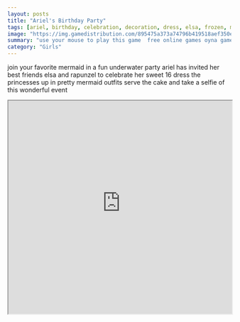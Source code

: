 ```yaml
---
layout: posts
title: "Ariel's Birthday Party"
tags: [ariel, birthday, celebration, decoration, dress, elsa, frozen, mermaid, party, princesses, rapunzel, sweet, 16, free, online, games, oyna, game, free, games, play, play, games]
image: "https://img.gamedistribution.com/895475a373a74796b419518aef350e53.jpg"
summary: "use your mouse to play this game  free online games oyna game free games play play games"
category: "Girls"
---
```


join your favorite mermaid in a fun underwater party ariel has invited her best friends elsa and rapunzel to celebrate her sweet 16 dress the princesses up in pretty mermaid outfits serve the cake and take a selfie of this wonderful event

<iframe width="100%" height="480px;" src="https://flash.gamedistribution.com?game=895475a373a74796b419518aef350e53"></iframe>